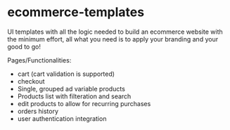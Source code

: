 # ecommerce-templates
UI templates with all the logic needed to build an ecommerce website with the minimum effort, all what you need is to apply your branding and your good to go!

Pages/Functionalities:
- cart (cart validation is supported)
- checkout
- Single, grouped ad variable products
- Products list with filteration and search
- edit products to allow for recurring purchases
- orders history
- user authentication integration
